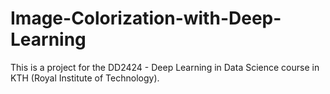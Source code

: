 # Image-Colorization-with-Deep-Learning
This is a project for the DD2424 - Deep Learning in Data Science course in KTH (Royal Institute of Technology).
